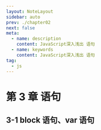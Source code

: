 ```yaml
---
layout: NoteLayout
sidebar: auto
prev: ./chapter02
next: false
meta:
  - name: description
    content: JavaScript深入浅出 语句
  - name: keywords
    content: JavaScript深入浅出 语句
tag:
  - js
---
```


# 第 3 章 语句

## 3-1 block 语句、var 语句
